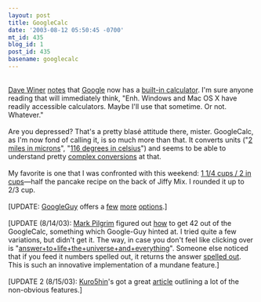 ```yaml
---
layout: post
title: GoogleCalc
date: '2003-08-12 05:50:45 -0700'
mt_id: 435
blog_id: 1
post_id: 435
basename: googlecalc
---
```

<br /><a href="http://www.scripting.com/">Dave Winer</a> <a href="http://scriptingnews.userland.com/2003/08/12#When:8:35:24AM">notes</a> that <a href="http://www.google.com/">Google</a> now has a <a href="http://www.google.com/search?q=5%2B2">built-in calculator</a>. I'm sure anyone reading that will immediately think, "Enh. Windows and Mac OS X have readily accessible calculators. Maybe I'll use that sometime. Or not. Whatever."<br /><br />Are you depressed? That's a pretty blas&#xE9; attitude there, mister. GoogleCalc, as I'm now fond of calling it, is so much more than that. It converts units ("<a href="http://www.google.com/search?q=2+miles+in+microns">2 miles in microns</a>", "<a href="http://www.google.com/search?q=116+degrees+f+in+c">116 degrees in celsius</a>") and seems to be able to understand pretty <a href="http://www.google.com/search?q=20+feet+%2B+37+inches+%2B+27+mm+in+miles">complex conversions</a> at that.<br /><br />My favorite is one that I was confronted with this weekend: <a href="http://www.google.com/search?q=1+1/4+cups+/+2+in+cups">1 1/4 cups / 2 in cups</a>&#x2014;half the pancake recipe on the back of Jiffy Mix. I rounded it up to 2/3 cup.<br /><br />[UPDATE: <a href="http://www.markcarey.com/googleguy-says/">GoogleGuy</a> offers a <a href="http://www.markcarey.com/googleguy-says/archives/discuss-google-calculator.html">few</a> <a href="http://www.markcarey.com/googleguy-says/archives/discuss-google-geeks.html">more</a> <a href="http://www.markcarey.com/googleguy-says/archives/discuss-more-geeky-google-calculator-stuff.html">options</a>.]<br /><br />[UPDATE (8/14/03): <a href="http://www.diveintomark.org/">Mark Pilgrim</a> figured out <a href="http://diveintomark.org/archives/2003/08/14/calculator">how</a> to get 42 out of the GoogleCalc, something which Google-Guy hinted at. I tried quite a few variations, but didn't get it. The way, in case you don't feel like clicking over is "<a href="http://www.google.com/search?q=answer+to+life+the+universe+and+everything">answer+to+life+the+universe+and+everything</a>". Someone else noticed that if you feed it numbers spelled out, it returns the answer <a href="http://www.google.com/search?q=six+times+nine">spelled out</a>. This is such an innovative implementation of a mundane feature.]<br /><br />[UPDATE 2 (8/15/03): <a href="http://www.kuro5hin.org/">Kuro5hin</a>'s got a great <a href="http://www.kuro5hin.org/story/2003/8/14/21307/5189">article</a> outlining a lot of the non-obvious features.]<br /><br /><br />
